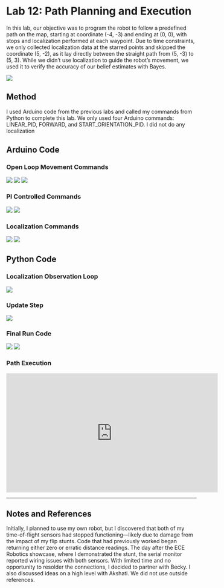 # Lab 12: Path Planning and Execution

In this lab, our objective was to program the robot to follow a predefined path on the map, starting at coordinate (-4, -3) and ending at (0, 0), with stops and localization performed at each waypoint. Due to time constraints, we only collected localization data at the starred points and skipped the coordinate (5, -2), as it lay directly between the straight path from (5, -3) to (5, 3). While we didn’t use localization to guide the robot’s movement, we used it to verify the accuracy of our belief estimates with Bayes.

![](images/Lab12/labeled_path.jpg)

## Method
I used Arduino code from the previous labs and called my commands from Python to complete this lab. We only used four Arduino commands: LINEAR_PID, FORWARD, and START_ORIENTATION_PID. I did not do any localization


## Arduino Code

### Open Loop Movement Commands
![](images/Lab12/forward_case.jpg)
![](images/Lab12/turnleft_case.jpg)
![](images/Lab12/turnright_case.jpg)

### PI Controlled Commands
![](images/Lab12/linear_pid.jpg)
![](images/Lab12/start_orient_pid.jpg)

### Localization Commands

[](images/Lab12/localize.jpg)
![](images/Lab12/pause.jpg)
![](images/Lab12/run_orient_pi.jpg)

## Python Code

### Localization Observation Loop
![](images/Lab12/observ_python.jpg)

### Update Step
![](images/Lab12/update_python.jpg)

### Final Run Code
![](images/Lab12/python_final_run_p1.jpg)
![](images/Lab12/python_final_run_p2.jpg)


### Path Execution
<iframe width="560" height="315" src="https://www.youtube.com/embed/EpykFcLn-yE" frameborder="0" allow="accelerometer; autoplay; encrypted-media; gyroscope; picture-in-picture" allowfullscreen></iframe>

___
## Notes and References
Initially, I planned to use my own robot, but I discovered that both of my time-of-flight sensors had stopped functioning—likely due to damage from the impact of my flip stunts. Code that had previously worked began returning either zero or erratic distance readings. The day after the ECE Robotics showcase, where I demonstrated the stunt, the serial monitor reported wiring issues with both sensors. With limited time and no opportunity to resolder the connections, I decided to partner with Becky. I also discussed ideas on a high level with Akshati. We did not use outside references.
